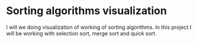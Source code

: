 # Sorting algorithms visualization

I will we doing visualization of working of sorting algorithms. In this project I will be working with selection sort, merge sort and quick sort.
